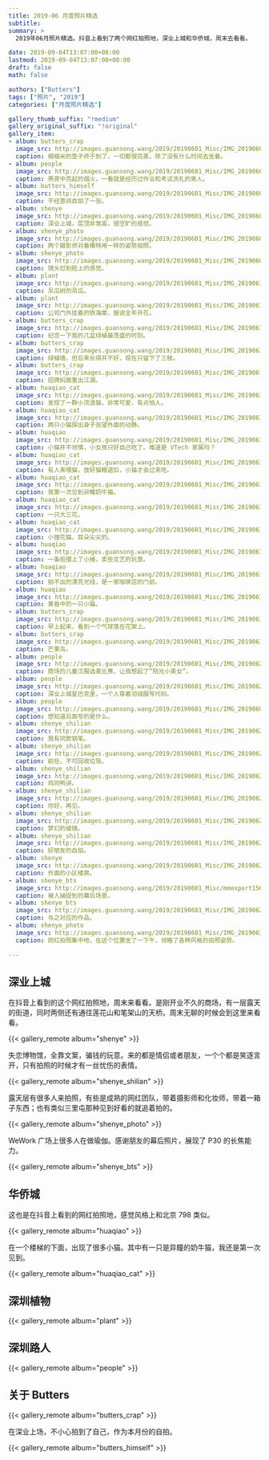 ```yaml
---
title: 2019-06 月度照片精选
subtitle:
summary: >
  2019年06月照片精选。抖音上看到了两个网红拍照地，深业上城和华侨城，周末去看看。

date: 2019-09-04T13:07:00+08:00
lastmod: 2019-09-04T13:07:00+08:00
draft: false
math: false

authors: ["Butters"]
tags: ["照片", "2019"]
categories: ["月度照片精选"]

gallery_thumb_suffix: "!medium"
gallery_original_suffix: "!original"
gallery_item:
- album: butters_crap
  image_src: http://images.guansong.wang/2019/20190601_Misc/IMG_20190602_181642.jpg
  caption: 榻榻米的垫子终于到了，一切都很完美，除了没有什么时间去坐着。
- album: people
  image_src: http://images.guansong.wang/2019/20190601_Misc/IMG_20190603_194500.jpg
  caption: 黑夜中亮起的烟火，一看就是经历过作业和考试洗礼的男人。
- album: butters_himself
  image_src: http://images.guansong.wang/2019/20190601_Misc/IMG_20190609_122903.jpg
  caption: 不经意间自拍了一张。
- album: shenye
  image_src: http://images.guansong.wang/2019/20190601_Misc/IMG_20190609_122127.jpg
  caption: 深业上城，层顶非常高，很空旷的感觉。
- album: shenye_photo
  image_src: http://images.guansong.wang/2019/20190601_Misc/IMG_20190609_141857.jpg
  caption: 两个摄影师对着模特用一样的姿势拍照。
- album: shenye_photo
  image_src: http://images.guansong.wang/2019/20190601_Misc/IMG_20190609_142047.jpg
  caption: 镜头怼到脸上的感觉。
- album: plant
  image_src: http://images.guansong.wang/2019/20190601_Misc/IMG_20190613_090148.jpg
  caption: 吊瓜树的吊瓜。
- album: plant
  image_src: http://images.guansong.wang/2019/20190601_Misc/IMG_20190613_165006.jpg
  caption: 公司门外挂着的铁海棠，据说全年开花。
- album: butters_crap
  image_src: http://images.guansong.wang/2019/20190601_Misc/IMG_20190615_172259.jpg
  caption: 纪念一下我的几盆绿植最茂盛的时刻。
- album: butters_crap
  image_src: http://images.guansong.wang/2019/20190601_Misc/IMG_20190615_172506.jpg
  caption: 绿植墙，但后来长得并不好，现在只留下了三枝。
- album: butters_crap
  image_src: http://images.guansong.wang/2019/20190601_Misc/IMG_20190616_125158.jpg
  caption: 招牌焖面重出江湖。
- album: huaqiao_cat
  image_src: http://images.guansong.wang/2019/20190601_Misc/IMG_20190616_164556.jpg
  caption: 发现了一群小流浪猫，非常可爱，有点怕人。
- album: huaqiao_cat
  image_src: http://images.guansong.wang/2019/20190601_Misc/IMG_20190616_164707.jpg
  caption: 两只小猫探出身子张望外面的动静。
- album: huaqiao
  image_src: http://images.guansong.wang/2019/20190601_Misc/IMG_20190616_165036.jpg
  caption: 小猫并不领情，小女孩只好自己吃了。难道是 VTech 家属吗？
- album: huaqiao_cat
  image_src: http://images.guansong.wang/2019/20190601_Misc/IMG_20190616_170255_001_COVER.jpg
  caption: 有人来喂猫，放好猫粮退后，小猫才会过来吃。
- album: huaqiao_cat
  image_src: http://images.guansong.wang/2019/20190601_Misc/IMG_20190616_171022.jpg
  caption: 我第一次见到异瞳奶牛猫。
- album: huaqiao_cat
  image_src: http://images.guansong.wang/2019/20190601_Misc/IMG_20190616_171348.jpg
  caption: 一只大三花。
- album: huaqiao_cat
  image_src: http://images.guansong.wang/2019/20190601_Misc/IMG_20190616_171435.jpg
  caption: 小狸花猫，耳朵尖尖的。
- album: huaqiao
  image_src: http://images.guansong.wang/2019/20190601_Misc/IMG_20190616_173042.jpg
  caption: 一条街摆上了小摊，卖些文艺的玩意。
- album: huaqiao
  image_src: http://images.guansong.wang/2019/20190601_Misc/IMG_20190616_173848.jpg
  caption: 拍不出的漂亮光线，是一家咖啡店的门前。
- album: huaqiao
  image_src: http://images.guansong.wang/2019/20190601_Misc/IMG_20190616_190800.jpg
  caption: 黄昏中的一只小猫。
- album: butters_crap
  image_src: http://images.guansong.wang/2019/20190601_Misc/IMG_20190618_090404.jpg
  caption: 早上起来，看到一个气球落在花架上。
- album: butters_crap
  image_src: http://images.guansong.wang/2019/20190601_Misc/IMG_20190619_183822.jpg
  caption: 芒果鸟。
- album: people
  image_src: http://images.guansong.wang/2019/20190601_Misc/IMG_20190622_131417.jpg
  caption: 商场的儿童汉服选美比赛，让我想起了“阳光小美女”。
- album: people
  image_src: http://images.guansong.wang/2019/20190601_Misc/IMG_20190623_121253.jpg
  caption: 深业上城星巴克里，一个人穿着羽绒服写代码。
- album: people
  image_src: http://images.guansong.wang/2019/20190601_Misc/IMG_20190604_171531.jpg
  caption: 想知道后面写的是什么。
- album: shenye_shilian
  image_src: http://images.guansong.wang/2019/20190601_Misc/IMG_20190623_145421.jpg
  caption: 我有同款钢笔。
- album: shenye_shilian
  image_src: http://images.guansong.wang/2019/20190601_Misc/IMG_20190623_150641.jpg
  caption: 前任，不可回收垃圾。
- album: shenye_shilian
  image_src: http://images.guansong.wang/2019/20190601_Misc/IMG_20190623_150111.jpg
  caption: 鸡同鸭讲。
- album: shenye_shilian
  image_src: http://images.guansong.wang/2019/20190601_Misc/IMG_20190623_145933.jpg
  caption: 你好，再见。
- album: shenye_shilian
  image_src: http://images.guansong.wang/2019/20190601_Misc/IMG_20190623_150204.jpg
  caption: 梦幻的棱镜。
- album: shenye_shilian
  image_src: http://images.guansong.wang/2019/20190601_Misc/IMG_20190623_151256.jpg
  caption: 好朋友的自拍。
- album: shenye
  image_src: http://images.guansong.wang/2019/20190601_Misc/IMG_20190623_155018.jpg
  caption: 外面的小区楼房。
- album: shenye_bts
  image_src: http://images.guansong.wang/2019/20190601_Misc/mmexport1561283411795.jpg
  caption: 被人捕捉到的幕后场景。
- album: shenye_bts
  image_src: http://images.guansong.wang/2019/20190601_Misc/IMG_20190623_172504.jpg
  caption: 与之对应的作品。
- album: shenye_photo
  image_src: http://images.guansong.wang/2019/20190601_Misc/IMG_20190630_154944.jpg
  caption: 网红拍照集中地，在这个位置坐了一下午，领略了各种风格的拍照姿势。

---
```


## 深业上城

在抖音上看到的这个网红拍照地，周末来看看。是刚开业不久的商场，有一层露天的街道，同时两侧还有通往莲花山和笔架山的天桥。周末无聊的时候会到这里来看看。

{{< gallery_remote album="shenye" >}}

失恋博物馆，全靠文案，骗钱的玩意。来的都是情侣或者朋友，一个个都是笑逐言开，只有拍照的时候才有一丝忧伤的表情。

{{< gallery_remote album="shenye_shilian" >}}

露天层有很多人来拍照，有些是成熟的网红团队，带着摄影师和化妆师，带着一箱子东西；也有类似三里屯那种见到好看的就追着拍的。

{{< gallery_remote album="shenye_photo" >}}

WeWork 广场上很多人在做瑜伽。感谢朋友的幕后照片，展现了 P30 的长焦能力。

{{< gallery_remote album="shenye_bts" >}}


## 华侨城

这也是在抖音上看到的网红拍照地，感觉风格上和北京 798 类似。

{{< gallery_remote album="huaqiao" >}}

在一个楼梯的下面，出现了很多小猫。其中有一只是异瞳的奶牛猫，我还是第一次见到。

{{< gallery_remote album="huaqiao_cat" >}}

## 深圳植物

{{< gallery_remote album="plant" >}}

## 深圳路人

{{< gallery_remote album="people" >}}

## 关于 Butters

{{< gallery_remote album="butters_crap" >}}

在深业上场，不小心拍到了自己，作为本月份的自拍。

{{< gallery_remote album="butters_himself" >}}